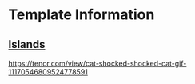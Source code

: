 # Template Information

## [Islands](https://github.com/MrBobertus/Roblox/blob/main/Default-Templates/Islands-V1.0.rbxl)

https://tenor.com/view/cat-shocked-shocked-cat-gif-11170546809524778591
